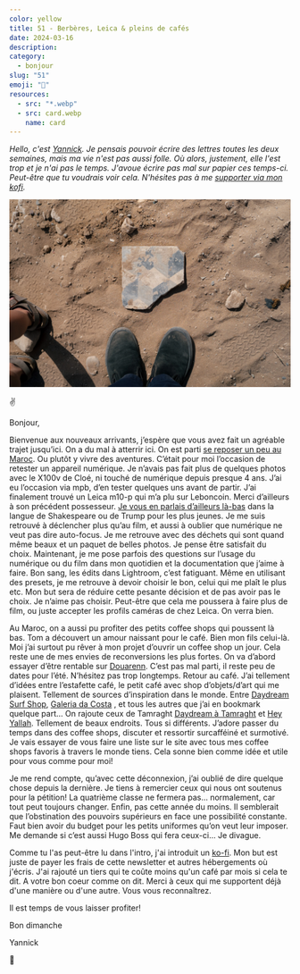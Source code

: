 ```yaml
---
color: yellow
title: 51 - Berbères, Leica & pleins de cafés
date: 2024-03-16
description: 
category:
  - bonjour
slug: "51"
emoji: "💌"
resources:
  - src: "*.webp"
  - src: card.webp
    name: card
---
```


*Hello, c'est [Yannick](https://yannickschutz.com). Je pensais pouvoir écrire des lettres toutes les deux semaines, mais ma vie n'est pas aussi folle. Où alors, justement, elle l'est trop et je n'ai pas le temps. J'avoue écrire pas mal sur papier ces temps-ci. Peut-être que tu voudrais voir cela. N'hésites pas à me [supporter via mon kofi](https://ko-fi.com/bonjouryannick/tiers).*

![](cover.webp)

✌ 

Bonjour,

Bienvenue aux nouveaux arrivants, j’espère que vous avez fait un agréable trajet jusqu’ici. On a du mal à atterrir ici. On est parti [se reposer un peu au Maroc](https://yannickschutz.com/maroc-2024). Ou plutôt y vivre des aventures. C’était pour moi l’occasion de retester un appareil numérique. Je n’avais pas fait plus de quelques photos avec le X100v de Cloé, ni touché de numérique depuis presque 4 ans. J’ai eu l’occasion via mpb, d’en tester quelques uns avant de partir. J’ai finalement trouvé un Leica m10-p qui m’a plu sur Leboncoin. Merci d’ailleurs à son précédent possesseur. [Je vous en parlais d’ailleurs là-bas](https://yannickschutz.com/digital-quest/) dans la langue de Shakespeare ou de Trump pour les plus jeunes. Je me suis retrouvé à déclencher plus qu’au film, et aussi à oublier que numérique ne veut pas dire auto-focus. Je me retrouve avec des déchets qui sont quand même beaux et un paquet de belles photos. Je pense être satisfait du choix. Maintenant, je me pose parfois des questions sur l’usage du numérique ou du film dans mon quotidien et la documentation que j’aime à faire. Bon sang, les édits dans Lightroom, c’est fatiguant. Même en utilisant des presets, je me retrouve à devoir choisir le bon, celui qui me plaît le plus etc. Mon but sera de réduire cette pesante décision et de pas avoir pas le choix. Je n’aime pas choisir. Peut-être que cela me poussera à faire plus de film, ou juste accepter les profils caméras de chez Leica. On verra bien.

Au Maroc, on a aussi pu profiter des petits coffee shops qui poussent là bas. Tom a découvert un amour naissant pour le café. Bien mon fils celui-là. Moi j’ai surtout pu rêver à mon projet d’ouvrir un coffee shop un jour. Cela reste une de mes envies de reconversions les plus fortes. On va d’abord essayer d’être rentable sur [Douarenn](https://douarenn.fr). C’est pas mal parti, il reste peu de dates pour l’été. N’hésitez pas trop longtemps. Retour au café. J’ai tellement d’idées entre l’estafette café, le petit café avec shop d’objets/d’art qui me plaisent. Tellement de sources d’inspiration dans le monde. Entre [Daydream Surf Shop](https://daydreamsurfshop.com/), [Galeria da Costa](https://www.instagram.com/galeriadacosta/) , et tous les autres que j’ai en bookmark quelque part... On rajoute ceux de Tamraght [Daydream à Tamraght](https://www.instagram.com/daydreamhomegoods/) et [Hey Yallah](https://www.instagram.com/hey.yallah/). Tellement de beaux endroits. Tous si différents. J’adore passer du temps dans des coffee shops, discuter et ressortir surcafféiné et surmotivé. Je vais essayer de vous faire une liste sur le site avec tous mes coffee shops favoris à travers le monde tiens. Cela sonne bien comme idée et utile pour vous comme pour moi!

Je me rend compte, qu’avec cette déconnexion, j’ai oublié de dire quelque chose depuis la dernière. Je tiens à remercier ceux qui nous ont soutenus pour la pétition! La quatrième classe ne fermera pas... normalement, car tout peut toujours changer. Enfin, pas cette année du moins. Il semblerait que l’obstination des pouvoirs supérieurs en face une possibilité constante. Faut bien avoir du budget pour les petits uniformes qu’on veut leur imposer. Me demande si c’est aussi Hugo Boss qui fera ceux-ci... Je divague. 

Comme tu l'as peut-être lu dans l'intro, j'ai introduit un [ko-fi](https://ko-fi.com/bonjouryannick/tiers). Mon but est juste de payer les frais de cette newsletter et autres hébergements où j'écris. J'ai rajouté un tiers qui te coûte moins qu'un café par mois si cela te dit. A votre bon coeur comme on dit. Merci à ceux qui me supportent déjà d'une manière ou d'une autre. Vous vous reconnaîtrez.

Il est temps de vous laisser profiter!

Bon dimanche

Yannick 

💌

